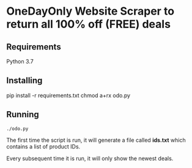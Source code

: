 # OneDayOnly Website Scraper to return all 100% off (FREE) deals

## Requirements

Python 3.7

## Installing

pip install -r requirements.txt
chmod a+rx odo.py

## Running

`./odo.py`

The first time the script is run, it will generate a file called **ids.txt** which contains a list of product IDs.

Every subsequent time it is run, it will only show the newest deals.


